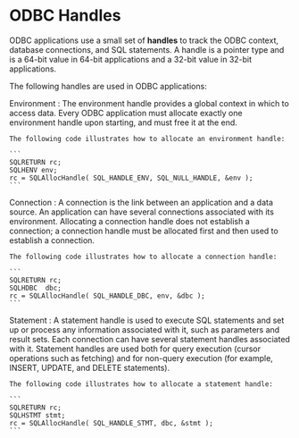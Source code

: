 <!-- loio3bd6828d6c5f1014ba1cdf08b9a4fd7d -->

# ODBC Handles

ODBC applications use a small set of **handles** to track the ODBC context, database connections, and SQL statements. A handle is a pointer type and is a 64-bit value in 64-bit applications and a 32-bit value in 32-bit applications.

The following handles are used in ODBC applications:

Environment
:   The environment handle provides a global context in which to access data. Every ODBC application must allocate exactly one environment handle upon starting, and must free it at the end.

    The following code illustrates how to allocate an environment handle:

    ```
    SQLRETURN rc;
    SQLHENV env;
    rc = SQLAllocHandle( SQL_HANDLE_ENV, SQL_NULL_HANDLE, &env );
    ```

Connection
:   A connection is the link between an application and a data source. An application can have several connections associated with its environment. Allocating a connection handle does not establish a connection; a connection handle must be allocated first and then used to establish a connection.

    The following code illustrates how to allocate a connection handle:

    ```
    SQLRETURN rc;
    SQLHDBC  dbc;
    rc = SQLAllocHandle( SQL_HANDLE_DBC, env, &dbc );
    ```

Statement
:   A statement handle is used to execute SQL statements and set up or process any information associated with it, such as parameters and result sets. Each connection can have several statement handles associated with it. Statement handles are used both for query execution \(cursor operations such as fetching\) and for non-query execution \(for example, INSERT, UPDATE, and DELETE statements\).

    The following code illustrates how to allocate a statement handle:

    ```
    SQLRETURN rc;
    SQLHSTMT stmt;
    rc = SQLAllocHandle( SQL_HANDLE_STMT, dbc, &stmt );
    ```

